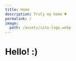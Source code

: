 ```yaml
---
title: Home
description: Truly my home ♥
permalink: /
image:
  path: /assets/site-logo.webp
---
```

<h1 id="full-page">Hello! :)</h1>